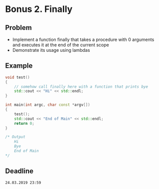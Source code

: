 # Bonus 2. Finally

## Problem

* Implement a function finally that takes a procedure with 0 arguments and executes it at the end of the current scope
* Demonstrate its usage using lambdas

## Example

```c++
void test()
{
	// somehow call finally here with a function that prints bye
	std::cout << "Hi" << std::endl;
}

int main(int argc, char const *argv[])
{
	test();
	std::cout << "End of Main" << std::endl;
	return 0;
}

/* Output
	Hi
	Bye
	End of Main
*/
```

## Deadline

```
24.03.2019 23:59
```
